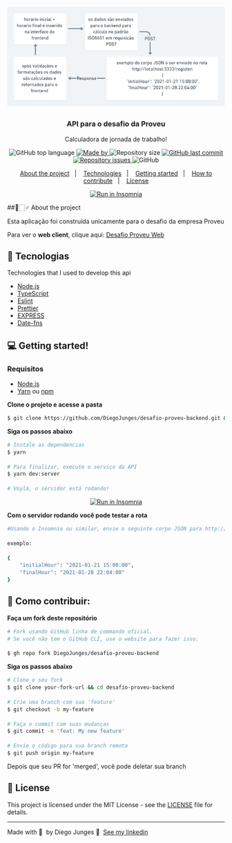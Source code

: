 <h1 align="center">
  <img alt="Logo" src="logo.png" width="600px">
</h1>


<h3 align="center">
  API para o desafio da Proveu</h3>

<p align="center">Calculadora de jornada de trabalho!</p>

<p align="center">
  <img alt="GitHub top language" src="https://img.shields.io/github/languages/top/DiegoJunges/desafio-proveu-backend?color=%23FF9000">

  <a href="https://www.linkedin.com/in/diego-junges/" target="_blank" rel="noopener noreferrer">
    <img alt="Made by" src="https://img.shields.io/badge/made%20by-Diego%20Junges-%23FF9000">
  </a>

  <img alt="Repository size" src="https://img.shields.io/github/repo-size/DiegoJunges/desafio-proveu-backend?color=%23FF9000">

  <a href="https://github.com/DiegoJunges/gobarber-api/commits/master">
    <img alt="GitHub last commit" src="https://img.shields.io/github/last-commit/DiegoJunges/desafio-proveu-backend?color=%23FF9000">
  </a>

  <a href="https://github.com/DiegoJunges/gobarber-api/issues">
    <img alt="Repository issues" src="https://img.shields.io/github/issues/DiegoJunges/desafio-proveu-backend?color=%23FF9000">
  </a>

  <img alt="GitHub" src="https://img.shields.io/github/license/DiegoJunges/hackoverflow-api?color=%23FF9000">
</p>

<p align="center">
  <a href="#%EF%B8%8F-about-the-project">About the project</a>&nbsp;&nbsp;&nbsp;|&nbsp;&nbsp;&nbsp;
  <a href="#-technologies">Technologies</a>&nbsp;&nbsp;&nbsp;|&nbsp;&nbsp;&nbsp;
  <a href="#-getting-started">Getting started</a>&nbsp;&nbsp;&nbsp;|&nbsp;&nbsp;&nbsp;
  <a href="#-how-to-contribute">How to contribute</a>&nbsp;&nbsp;&nbsp;|&nbsp;&nbsp;&nbsp;
  <a href="#-license">License</a>
</p>

<p id="insomniaButton" align="center">
  <a href="https://insomnia.rest/run/?label=desafio-proveu-backend%20-%20DiegoJunges&uri=https%3A%2F%2Fraw.githubusercontent.com%2FDiegoJunges%2Fdesafio-proveu-backend%2Fmaster%2FInsomnia.json" target="_blank"><img src="https://insomnia.rest/images/run.svg" alt="Run in Insomnia"></a>
</p>

##📑🏻‍♂️ About the project

Esta aplicação foi construída unicamente para o desafio da empresa Proveu

Para ver o **web client**, clique aqui: [Desafio Proveu Web](https://github.com/DiegoJunges/desafio-proveu-frontend)<br />

## 🚀 Tecnologias

Technologies that I used to develop this api

- [Node.js](https://nodejs.org/en/)
- [TypeScript](https://www.typescriptlang.org/)
- [Eslint](https://eslint.org/)
- [Prettier](https://prettier.io/)
- [EXPRESS](https://expressjs.com/)
- [Date-fns](https://date-fns.org/)


## 💻 Getting started!

### Requisitos

- [Node.js](https://nodejs.org/en/)
- [Yarn](https://classic.yarnpkg.com/) ou [npm](https://www.npmjs.com/)


**Clone o projeto e acesse a pasta**

```bash
$ git clone https://github.com/DiegoJunges/desafio-proveu-backend.git && cd desafio-proveu-backend
```

**Siga os passos abaixo**

```bash
# Instale as dependencias
$ yarn

# Para finalizar, execute o serviço da API
$ yarn dev:server

# Voylà, o servidor está rodando!
```

<p id="insomniaButton" align="center">
  <a href="https://insomnia.rest/run/?label=GoBarber%20-%20DiegoJunges&uri=https%3A%2F%2Fraw.githubusercontent.com%2FDiegoJunges%2Fgobarber-api%2Fmaster%2FInsomnia.json" target="_blank"><img src="https://insomnia.rest/images/run.svg" alt="Run in Insomnia"></a>
</p>

**Com o servidor rodando você pode testar a rota**

```bash
#Usando o Insomnia ou similar, envie o seguinte corpo JSON para http://localhost:3333

exemplo:

{
	"initialHour": "2021-01-21 15:00:00",
	"finalHour": "2021-01-28 22:04:00"
}
```

## 🤔 Como contribuir:

**Faça um fork deste repositório**

```bash
# Fork usando GitHub linha de commando oficial.
# Se você não tem o GitHub CLI, use o website para fazer isso.

$ gh repo fork DiegoJunges/desafio-proveu-backend
```

**Siga os passos abaixo**

```bash
# Clone o seu fork
$ git clone your-fork-url && cd desafio-proveu-backend

# Crie uma branch com sua 'feature'
$ git checkout -b my-feature

# Faça o commit com suas mudanças
$ git commit -m 'feat: My new feature'

# Envie o código para sua branch remota
$ git push origin my-feature
```

Depois que seu PR for 'merged', você pode deletar sua branch

## 📝 License

This project is licensed under the MIT License - see the [LICENSE](LICENSE) file for details.

---

Made with 💜 &nbsp;by Diego Junges 👋 &nbsp;[See my linkedin](https://www.linkedin.com/in/diego-junges/)

